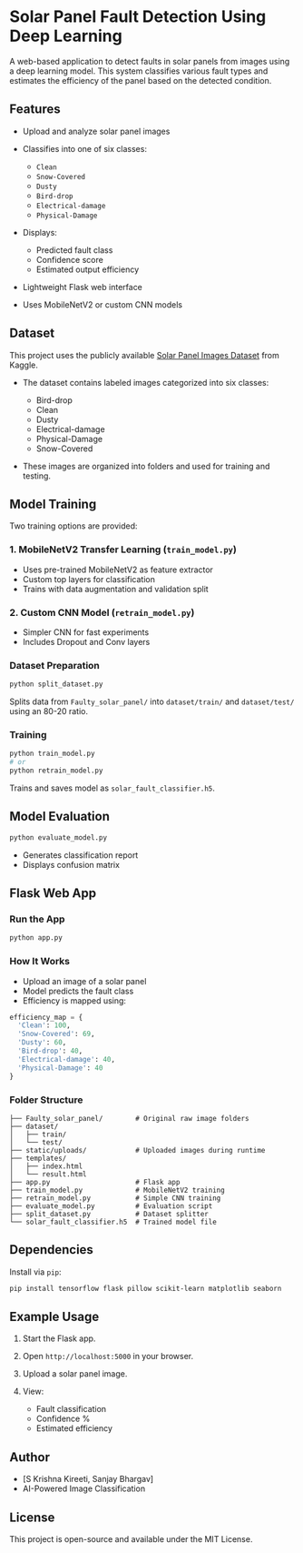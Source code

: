 # Solar Panel Fault Detection Using Deep Learning

A web-based application to detect faults in solar panels from images using a deep learning model. This system classifies various fault types and estimates the efficiency of the panel based on the detected condition.

## Features

* Upload and analyze solar panel images
* Classifies into one of six classes:

  * `Clean`
  * `Snow-Covered`
  * `Dusty`
  * `Bird-drop`
  * `Electrical-damage`
  * `Physical-Damage`
* Displays:

  * Predicted fault class
  * Confidence score
  * Estimated output efficiency
* Lightweight Flask web interface
* Uses MobileNetV2 or custom CNN models

## Dataset

This project uses the publicly available [Solar Panel Images Dataset](https://www.kaggle.com/datasets/pythonafroz/solar-panel-images) from Kaggle.

* The dataset contains labeled images categorized into six classes:

  * Bird-drop
  * Clean
  * Dusty
  * Electrical-damage
  * Physical-Damage
  * Snow-Covered

* These images are organized into folders and used for training and testing.

## Model Training

Two training options are provided:

### 1. MobileNetV2 Transfer Learning (`train_model.py`)

* Uses pre-trained MobileNetV2 as feature extractor
* Custom top layers for classification
* Trains with data augmentation and validation split

### 2. Custom CNN Model (`retrain_model.py`)

* Simpler CNN for fast experiments
* Includes Dropout and Conv layers

### Dataset Preparation

```bash
python split_dataset.py
```

Splits data from `Faulty_solar_panel/` into `dataset/train/` and `dataset/test/` using an 80-20 ratio.

### Training

```bash
python train_model.py
# or
python retrain_model.py
```

Trains and saves model as `solar_fault_classifier.h5`.

## Model Evaluation

```bash
python evaluate_model.py
```

* Generates classification report
* Displays confusion matrix

## Flask Web App

### Run the App

```bash
python app.py
```

### How It Works

* Upload an image of a solar panel
* Model predicts the fault class
* Efficiency is mapped using:

```python
efficiency_map = {
  'Clean': 100,
  'Snow-Covered': 69,
  'Dusty': 60,
  'Bird-drop': 40,
  'Electrical-damage': 40,
  'Physical-Damage': 40
}
```

### Folder Structure

```
├── Faulty_solar_panel/        # Original raw image folders
├── dataset/
│   ├── train/
│   └── test/
├── static/uploads/            # Uploaded images during runtime
├── templates/
│   ├── index.html
│   └── result.html
├── app.py                     # Flask app
├── train_model.py             # MobileNetV2 training
├── retrain_model.py           # Simple CNN training
├── evaluate_model.py          # Evaluation script
├── split_dataset.py           # Dataset splitter
└── solar_fault_classifier.h5  # Trained model file
```

## Dependencies

Install via `pip`:

```bash
pip install tensorflow flask pillow scikit-learn matplotlib seaborn
```

## Example Usage

1. Start the Flask app.
2. Open `http://localhost:5000` in your browser.
3. Upload a solar panel image.
4. View:

   * Fault classification
   * Confidence %
   * Estimated efficiency

## Author

* \[S Krishna Kireeti, Sanjay Bhargav]
* AI-Powered Image Classification

## License

This project is open-source and available under the MIT License.
